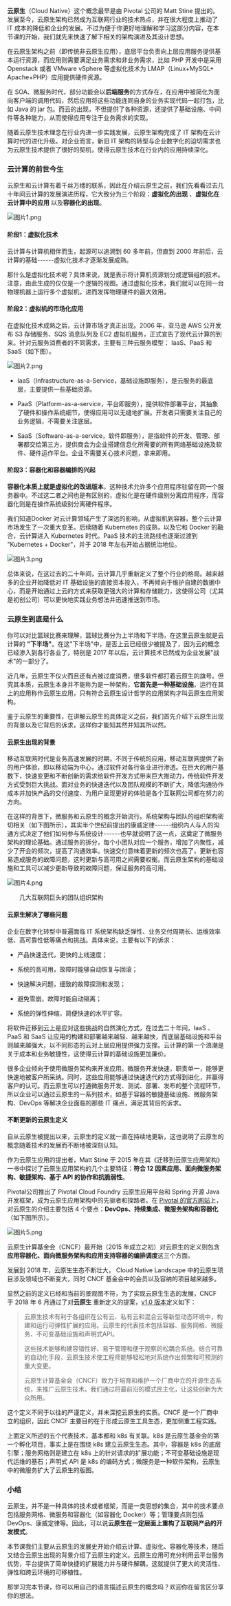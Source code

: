 **云原生**（Cloud Native）这个概念最早是由 Pivotal 公司的 Matt Stine 提出的。发展至今，云原生架构已然成为互联网行业的技术热点，并在很大程度上推动了 IT 成本的降低和企业的发展。不过为便于你更好地理解和学习这部分内容，在本节课的开始，我们就先来快速了解下相关的架构演进及其设计思想。

在云原生架构之前（即传统非云原生应用），底层平台负责向上层应用服务提供基本运行资源，而应用则需要满足业务需求和非业务需求，比如 PHP 开发中是采用 Openstack 或者 VMware vSphere 等虚拟化技术为 LMAP（Linux+MySQL+ Apache+PHP）应用提供硬件资源。

在 SOA、微服务时代，部分功能会以**后端服务**的方式存在，在应用中被简化为面向客户端的调用代码，然后应用将这些功能连同自身的业务实现代码一起打包，比如 Java 的 jar 包。而云的出现，不但提供了各种资源，还提供了基础设施、中间件等各种能力，从而使得应用专注于业务需求的实现。

随着云原生技术理念在行业内进一步实践发展，云原生架构完成了 IT 架构在云计算时代的进化升级。对企业而言，新旧 IT 架构的转型与企业数字化的迫切需求也为云原生技术提供了很好的契机，使得云原生技术在行业内的应用持续深化。

### 云计算的前世今生

云原生和云计算有着千丝万缕的联系，因此在介绍云原生之前，我们先看看过去几十年间云计算的发展演进历程，它大致分为三个阶段：**虚拟化的出现** 、**虚拟化在云计算中的应用** 以及**容器化的出现**。

![图片1.png](https://s0.lgstatic.com/i/image/M00/29/7D/Ciqc1F762ziAHuPyAAEDvHR95jI135.png)

#### 阶段1：虚拟化技术

云计算与计算机相伴而生，起源可以追溯到 60 多年前，但直到 2000 年前后，云计算的基础------虚拟化技术才逐渐发展成熟。

那什么是虚拟化技术呢？具体来说，就是表示将计算机资源划分成逻辑组的技术。注意，由此生成的仅仅是一个逻辑的视图。通过虚拟化技术，我们就可以在同一台物理机器上运行多个虚拟机，进而发挥物理硬件的最大效用。

#### 阶段2：虚拟机的市场化应用

在虚拟化技术成熟之后，云计算市场才真正出现。2006 年，亚马逊 AWS 公开发布 S3 存储服务、SQS 消息队列及 EC2 虚拟机服务，正式宣告了现代云计算的到来。针对云服务消费者的不同需求，主要有三种云服务模型： IaaS、PaaS 和 SaaS（如下图）。

![图片2.png](https://s0.lgstatic.com/i/image/M00/29/89/CgqCHl7620WARg_4AAFa_-oH-Pw054.png)

* IaaS（Infrastructure-as-a-Service，基础设施即服务），是云服务的最底层，主要提供一些基础资源。

* PaaS（Platform-as-a-service，平台即服务），提供软件部署平台，其抽象了硬件和操作系统细节，使得应用可以无缝地扩展。开发者只需要关注自己的业务逻辑，不需要关注底层。

* SaaS（Software-as-a-service，软件即服务），是指软件的开发、管理、部署都交给第三方，提供商会为企业搭建信息化所需要的所有网络基础设施及软件、硬件运作平台。企业不需要关心技术问题，拿来即用。

#### 阶段3：容器化和容器编排的兴起

**容器化本质上就是虚拟化的改进版本**，这种技术允许多个应用程序驻留在同一个服务器中。不过这二者之间也是有区别的，虚拟化是在硬件级别分离应用程序，而容器化则是在操作系统级别分离硬件程序。

我们知道Docker 对云计算领域产生了深远的影响，从虚拟机到容器，整个云计算市场发生了一次重大变革。后续随着 Kubernetes 的成熟，以及它和 Docker 的融合，云计算进入 Kubernetes 时代。PaaS 技术的主流路线也逐渐过渡到 "Kubernetes + Docker"，并于 2018 年左右开始占据统治地位。

![图片3.png](https://s0.lgstatic.com/i/image/M00/29/7D/Ciqc1F7621KAJgi9AAf4x6W-WfQ660.png)

总体来说，在这过去的二十年间，云计算几乎重新定义了整个行业的格局。越来越多的企业开始降低对 IT 基础设施的直接资本投入，不再倾向于维护自建的数据中心，而是开始通过上云的方式来获取更强大的计算和存储能力，这使得公司（尤其是初创公司）可以更快地实践业务想法并迅速推送到市场。

### 云原生到底是什么

你可以对比篮球比赛来理解，篮球比赛分为上半场和下半场，在这里云原生就是云计算的 **"下半场"**。在这"下半场"中，是否上云已经很少被提及了，因为云的概念已经渗入到各行各业了，特别是 2017 年以后，云计算技术已然成为企业发展"战术"的一部分了。

近几年，云原生不仅火而且还有点被过度消费，很多软件都打着云原生的旗号。但究其本质，云原生本身并不能称为是一种架构，**它首先是一种基础设施**，运行在其上的应用称作云原生应用，只有符合云原生设计哲学的应用架构才叫云原生应用架构。

鉴于云原生的重要性，在讲解云原生的具体定义之前，我们首先介绍下云原生出现的背景以及它背后的诉求，这样你才能知其然并知其所以然。

#### 云原生出现的背景

移动互联网时代是业务高速发展的时期，不同于传统的应用，移动互联网提供了新的用户体验，即以移动端为中心，通过软件对各行各业进行渗透。在巨大的用户基数下，快速变更和不断创新的需求给软件开发方式带来巨大推动力，传统软件开发方式受到巨大挑战。面对业务的快速迭代以及团队规模的不断扩大，降低沟通协作成本并加快产品的交付速度、为用户呈现更好的体验是各个互联网公司都在努力的方向。

在这样的背景下，微服务和云原生的概念开始流行。系统架构与团队的组织架构密切相关（如下图所示），其实半个世纪前提出的康威定律------组织内人与人的沟通方式决定了他们如何参与系统设计------也早就说明了这一点，这奠定了微服务架构的理论基础。通过服务的拆分，每个小团队对应一个服务，增加了内聚性，减少了开会的频次，提高了沟通效率。快速交付意味着更新的频次也高了，更新也容易造成服务的故障问题，这时更新与高可用之间需要权衡。而云原生架构的基础设施和工具可以减少更新导致的故障问题，保证服务的高可用。

![图片4.png](https://s0.lgstatic.com/i/image/M00/29/89/CgqCHl76212AIf6_AAJ3AU_sRA0131.png)  

　　几大互联网巨头的团队组织架构

#### 云原生解决了哪些问题

企业在数字化转型中普遍面临 IT 系统架构缺乏弹性、业务交付周期长、运维效率低、高可靠性低等痛点和挑战。具体来说，主要有以下的诉求：

* 产品快速迭代，更快的上线速度；

* 系统的高可用，故障时能够自动恢复与回滚；

* 快速解决问题，细致的故障探测和发现；

* 避免雪崩，故障时能自动隔离；

* 系统的弹性伸缩，简便快速的水平扩容。

将软件迁移到云上是应对这些挑战的自然演化方式，在过去二十年间，IaaS 、PaaS 和 SaaS 让应用的构建和部署越来越轻、越来越快，而底层基础设施和平台则越来越强大，以不同形态的云对上层应用提供强力支撑。云计算的第一个浪潮是关于成本和业务敏捷性，这使得云计算的基础设施更加廉价。

很多企业倾向于使用微服务架构来开发应用。微服务开发快速，职责单一，能够更快速地被客户所采纳。同时，这些应用能够通过快速迭代的方式得到进化，并赢得客户的认可。而云原生可以打通微服务开发、测试、部署、发布的整个流程环节，所以企业可以通过云原生的一系列技术，如基于容器的敏捷基础设施、微服务架构、DevOps 等解决企业面临的那些 IT 痛点，满足其背后的诉求。

#### 不断更新的云原生定义

自从云原生被提出以来，云原生的定义就一直在持续地更新，这也说明了云原生的概念随着技术的发展而不断地被深刻认知。

作为云原生应用的提出者，Matt Stine 于 2015 年在其《迁移到云原生应用架构》一书中探讨了云原生应用架构的几个主要特征：**符合 12 因素应用、面向微服务架构、敏捷架构、基于 API 的协作和抗脆弱性**。

Pivotal公司推出了 Pivotal Cloud Foundry 云原生应用平台和 Spring 开源 Java 开发框架，成为云原生应用架构中的先驱者和探路者。在 [Pivotal 的官方网站](https://pivotal.io/cloud-native)上，对云原生的介绍主要包括 4 个要点：**DevOps、持续集成、微服务架构和容器化**（如下图所示）。

![图片5.png](https://s0.lgstatic.com/i/image/M00/29/7D/Ciqc1F7623SAasktAAVF1I6KGhQ459.png)

云原生计算基金会（CNCF）最开始（2015 年成立之初）对云原生的定义则包含**应用容器化、面向微服务架构和应用支持容器的编排调度**这三个方面。

发展到 2018 年，云原生生态不断壮大， Cloud Native Landscape 中的云原生项目涉及领域也不断变大，同时 CNCF 基金会中的会员以及容纳的项目越来越多。

显然之前的定义已经和当前的景观图不符，为了实现云原生生态的发展，CNCF 于 2018 年 6 月通过了对**云原生** 重新定义的提案，[v1.0 版本](https://github.com/cncf/toc/blob/master/DEFINITION.md)定义如下：
> 云原生技术有利于各组织在公有云、私有云和混合云等新型动态环境中，构建和运行可弹性扩展的应用。云原生的代表技术包括容器、服务网格、微服务、不可变基础设施和声明式API。
>
> 这些技术能够构建容错性好、易于管理和便于观察的松耦合系统。结合可靠的自动化手段，云原生技术使工程师能够轻松地对系统作出频繁和可预测的重大变更。
>
> 云原生计算基金会（CNCF）致力于培育和维护一个厂商中立的开源生态系统，来推广云原生技术。我们通过将最前沿的模式民主化，让这些创新为大众所用。

这个定义不同于以往的严谨定义，并未深挖云原生的实质。CNCF 是一个厂商中立的组织，因此 CNCF 主要目的在于形成云原生工具生态，更加侧重工程实践。

上面定义所述的五个代表技术，基本都和 k8s 有关联。k8s 是云原生基金会的第一个孵化项目，事实上是在围绕 k8s 建立云原生生态。其中，容器是 k8s 的底层引擎；服务网格则是建立在 k8s 上的针对请求的扩展功能；不可变基础设施是现代运维的基石；声明式 API 是 k8s 的编码方式；微服务是一种软件架构，云原生中的微服务扩大了云原生的版图。

### 小结

云原生，并不是一种具体的技术或者框架，而是一类思想的集合，其中的技术要点包括服务网格、微服务和容器化（如容器化 Docker）等；管理要点则包括 DevOps、康威定律等。因此，可以说**云原生在一定层面上重构了互联网产品的开发模式**。

本节课我们主要从云原生的发展史开始介绍云计算、虚拟化、容器化等技术，随后又结合云原生出现的背景介绍了云原生的定义。云原生应用可充分利用云平台服务优势，平台提供了简单快捷的扩展能力并与硬件解耦，这就提供了更大的灵活性、弹性和跨云环境的可移植性。

那学习完本节课，你可以用自己的语言描述云原生的概念吗？欢迎你在留言区分享你的想法。
